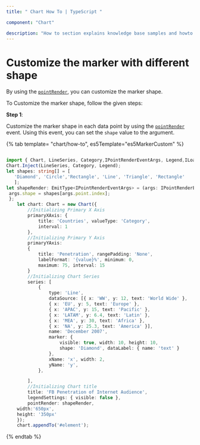 ```yaml
---
title: " Chart How To | TypeScript "

component: "Chart"

description: "How to section explains knowledge base samples and howto access different types properties and events of the chart."
---
```


# Customize the marker with different shape

By using the [`pointRender`](../../api/chart/chartModel/#pointrender), you can customize the marker shape.

To Customize the marker shape, follow the given steps:

**Step 1**:

Customize the marker shape in each data point by using the [`pointRender`](../../api/chart/chartModel/#pointrender) event. Using this event, you can set the `shape` value to the argument.

{% tab template= "chart/how-to", es5Template="es5MarkerCustom" %}

```typescript

import { Chart, LineSeries, Category,IPointRenderEventArgs, Legend,ILoadedEventArgs } from '@syncfusion/ej2-charts';
Chart.Inject(LineSeries, Category, Legend);
let shapes: string[] = [
   'Diamond', 'Circle','Rectangle', 'Line', 'Triangle', 'Rectangle'
   ];
let shapeRender: EmitType<IPointRenderEventArgs> = (args: IPointRenderEventArgs)=> {
 args.shape = shapes[args.point.index];
 };
    let chart: Chart = new Chart({
        //Initializing Primary X Axis
        primaryXAxis: {
            title: 'Countries', valueType: 'Category',
            interval: 1
        },
        //Initializing Primary Y Axis
        primaryYAxis:
        {
            title: 'Penetration', rangePadding: 'None',
            labelFormat: '{value}%', minimum: 0,
            maximum: 75, interval: 15
        }
        //Initializing Chart Series
        series: [
            {
                type: 'Line',
                dataSource: [{ x: 'WW', y: 12, text: 'World Wide' },
                { x: 'EU', y: 5, text: 'Europe' },
                { x: 'APAC', y: 15, text: 'Pacific' },
                { x: 'LATAM', y: 6.4, text: 'Latin' },
                { x: 'MEA', y: 30, text: 'Africa' },
                { x: 'NA', y: 25.3, text: 'America' }],
                name: 'December 2007',
                marker: {
                    visible: true, width: 10, height: 10,
                    shape: 'Diamond', dataLabel: { name: 'text' }
                },
                xName: 'x', width: 2,
                yName: 'y',
            },

        ],
        //Initializing Chart title
        title: 'FB Penetration of Internet Audience',
        legendSettings: { visible: false },
        pointRender: shapeRender,
    width:'650px',
    height: '350px'
    });
    chart.appendTo('#element');
```

{% endtab %}
